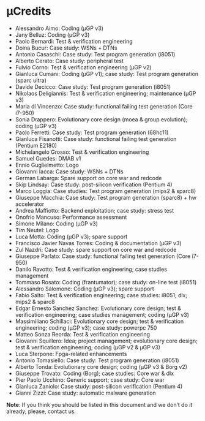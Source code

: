 µCredits
========

* Alessandro Aimo: Coding (µGP v3)
* Jany Belluz: Coding (µGP v3)
* Paolo Bernardi: Test & verification engineering
* Doina Bucur: Case study: WSNs + DTNs
* Antonio Casaschi: Case study: Test program generation (i8051)
* Alberto Cerato: Case study: peripheral test
* Fulvio Corno: Test & verification engineering (µGP v2)
* Gianluca Cumani: Coding (µGP v1); case study: Test program generation (sparc ultra)
* Davide Decicco: Case study: Test program generation (i8051)
* Nikolaos Deligiannis: Test & verification engineering; maintenance (µGP v3)
* Maria di Vincenzo: Case study: functional failing test generation (Core i7-950)
* Sonia Drappero: Evolutionary core design (moea & group evolution); coding (µGP v3)
* Paolo Ferretti: Case study: Test program generation (68hc11)
* Gianluca Fisanotti: Case study: functional failing test generation (Pentium E2180)
* Michelangelo Grosso: Test & verification engineering
* Samuel Guedes: DMAB v1
* Ennio Guglielmetto: Logo
* Giovanni Iacca: Case study: WSNs + DTNs
* German Labarga: Spare support on core war and redcode
* Skip Lindsay: Case study: post-silicon verification (Pentium 4)
* Marco Loggia: Case studies: Test program generation (mips2 & sparc8)
* Giuseppe Macchia: Case study: Test program generation (sparc8) + hw accelerator
* Andrea Maffiotto: Backend exploitation; case study: stress test
* Onofrio Mancuso: Performance assessment
* Simone Milano: Coding (µGP v3)
* Tim Neutel: Logo
* Luca Motta: Coding (µGP v3); spare support
* Francisco Javier Navas Torres: Coding & documentation (µGP v3)
* Zul Nazdri: Case study: spare support on core war and redcode
* Giuseppe Parlato: Case study: functional failing test generation (Core i7-950)
* Danilo Ravotto: Test & verification engineering; case studies management
* Tommaso Rosato: Coding (frantumator); case study: on-line test (i8051)
* Alessandro Salomone: Coding (µGP v3); spare support
* Fabio Salto: Test & verification engineering; case studies: i8051; dlx; mips2 & sparc8
* Edgar Ernesto Sanchez Sanchez: Evolutionary core design; test & verification engineering; case studies management; coding (µGP v3)
* Massimiliano Schillaci: Evolutionary core design; test & verification engineering; coding (µGP v3); case study: powerpc 750
* Matteo Sonza Reorda: Test & verification engineering
* Giovanni Squillero: Idea; project management; evolutionary core design; test & verification engineering; coding (µGP v2 & µGP v3)
* Luca Sterpone: Fpga-related enhancements
* Antonio Tomasiello: Case study: Test program generation (i8051)
* Alberto Tonda: Evolutionary core design; coding (µGP v3 & Borg v2)
* Giuseppe Trovato: Coding (Borg); case studies: Core war & dlx
* Pier Paolo Ucchino: Generic support; case study: Core war
* Gianluca Zaniolo: Case study: post-silicon verification (Pentium 4)
* Gianni Zizzi: Case study: automatic malware generation

**Note**: If you think you should be listed in this document and we don’t do it already, please, contact us.
